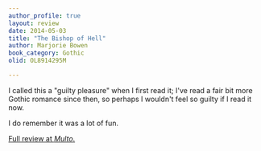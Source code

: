 ```yaml
---
author_profile: true
layout: review
date: 2014-05-03
title: "The Bishop of Hell"
author: Marjorie Bowen
book_category: Gothic
olid: OL8914295M

---
```


I called this a "guilty pleasure" when I first read it; I've read a fair bit more Gothic romance since then, so perhaps I wouldn't feel so guilty if I read it now.

I do remember it was a lot of fun.

[Full review at *Multo*.](https://multoghost.wordpress.com/2014/05/03/marjorie-bowens-the-bishop-of-hell/)